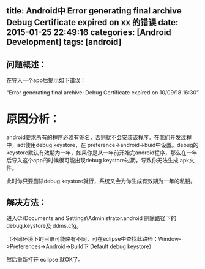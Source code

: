 title: Android中 Error generating final archive Debug Certificate expired on xx 的错误
date: 2015-01-25 22:49:16
categories: [Android Development]
tags: [android]
---

## 问题概述：

在导入一个app后提示如下错误：

“Error generating final archive: Debug Certificate expired on 10/09/18 16:30”

# 原因分析：

android要求所有的程序必须有签名，否则就不会安装该程序。在我们开发过程中，adt使用debug keystore，在 preference->android->buid中设置。debug的keystore默认有效期为一年，如果你是从一年前开始完android程序，那么在一年后导入这个app的时候很可能出现debug keystore过期，导致你无法生成 apk文件。

此时你只要删除debug keystore就行，系统又会为你生成有效期为一年的私钥。 

## 解决方法：

进入C:\Documents and Settings\Administrator\.android 删除路径下的debug.keystore及 ddms.cfg。

（不同环境下的目录可能略有不同，可在eclipse中查找此路径：Window->Preferences->Android->Build下 Default debug keystore）

然后重新打开 eclipse 就OK了。


